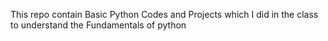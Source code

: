 This repo contain Basic Python Codes and Projects which I did in the class to understand the Fundamentals of python
